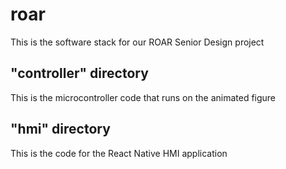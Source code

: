# roar
This is the software stack for our ROAR Senior Design project

## "controller" directory
This is the microcontroller code that runs on the animated figure

## "hmi" directory
This is the code for the React Native HMI application
